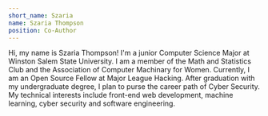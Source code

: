```yaml
---
short_name: Szaria
name: Szaria Thompson
position: Co-Author
---
```

Hi, my name is Szaria Thompson! I'm a junior Computer Science Major at Winston Salem State University.
I am a member of the Math and Statistics Club and the Association of Computer Machinary for Women.
 Currently, I am an Open Source Fellow at Major League Hacking. After graduation with my undergraduate degree, 
 I plan to purse the career path of Cyber Security. My technical interests include front-end web development, 
 machine learning, cyber security and software engineering.